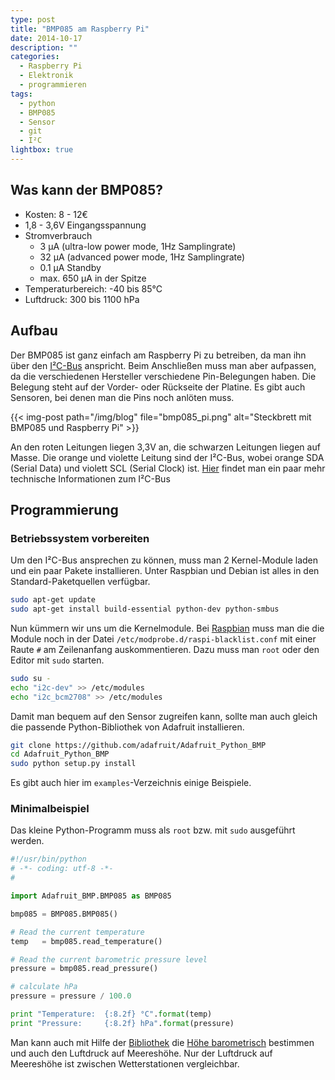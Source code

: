 ```yaml
---
type: post
title: "BMP085 am Raspberry Pi"
date: 2014-10-17
description: ""
categories:
  - Raspberry Pi
  - Elektronik
  - programmieren
tags:
  - python
  - BMP085
  - Sensor
  - git
  - I²C
lightbox: true
---
```



## Was kann der BMP085? ##
 - Kosten: 8 - 12€
 - 1,8 - 3,6V Eingangsspannung
 - Stromverbrauch
     - 3 µA (ultra-low power mode, 1Hz Samplingrate)
     - 32 µA (advanced power mode, 1Hz Samplingrate)
     - 0.1 μA Standby
     - max. 650 μA in der Spitze
 - Temperaturbereich: -40 bis 85°C
 - Luftdruck: 300 bis 1100 hPa

## Aufbau ##
Der BMP085 ist ganz einfach am Raspberry Pi zu betreiben, da man ihn über
den [I²C-Bus] anspricht. Beim Anschließen muss man aber aufpassen, da die
verschiedenen Hersteller verschiedene Pin-Belegungen haben. Die Belegung
steht auf der Vorder- oder Rückseite der Platine. Es gibt auch Sensoren,
bei denen man die Pins noch anlöten muss.

{{< img-post path="/img/blog" file="bmp085_pi.png" alt="Steckbrett mit BMP085 und Raspberry Pi" >}}

An den roten Leitungen liegen 3,3V an, die schwarzen Leitungen liegen auf Masse.
Die orange und violette Leitung sind der I²C-Bus, wobei 
orange SDA (Serial Data) und violett SCL (Serial Clock) ist. [Hier] findet man ein
paar mehr technische Informationen zum I²C-Bus

## Programmierung ##

### Betriebssystem vorbereiten ###

Um den I²C-Bus ansprechen zu können, muss man 2 Kernel-Module laden und ein paar Pakete
installieren. Unter Raspbian und Debian ist alles in den Standard-Paketquellen verfügbar.

``` sh
sudo apt-get update
sudo apt-get install build-essential python-dev python-smbus
```

Nun kümmern wir uns um die Kernelmodule. Bei [Raspbian] muss man die die Module
noch in der Datei `/etc/modprobe.d/raspi-blacklist.conf` mit einer Raute `#` 
am Zeilenanfang auskommentieren. Dazu muss man `root` oder den Editor mit `sudo`
starten.

``` sh
sudo su -
echo "i2c-dev" >> /etc/modules
echo "i2c_bcm2708" >> /etc/modules
```

Damit man bequem auf den Sensor zugreifen kann, sollte man auch gleich die passende
Python-Bibliothek von Adafruit installieren.

``` sh
git clone https://github.com/adafruit/Adafruit_Python_BMP
cd Adafruit_Python_BMP
sudo python setup.py install
```

Es gibt auch hier im `examples`-Verzeichnis einige Beispiele.

### Minimalbeispiel ###

Das kleine Python-Programm muss als `root` bzw. mit `sudo` ausgeführt werden.

``` python
#!/usr/bin/python
# -*- coding: utf-8 -*-
#

import Adafruit_BMP.BMP085 as BMP085

bmp085 = BMP085.BMP085()

# Read the current temperature
temp   = bmp085.read_temperature()

# Read the current barometric pressure level
pressure = bmp085.read_pressure()

# calculate hPa
pressure = pressure / 100.0

print "Temperature:  {:8.2f} °C".format(temp)
print "Pressure:     {:8.2f} hPa".format(pressure)
```

Man kann auch mit Hilfe der [Bibliothek] die [Höhe barometrisch] bestimmen und auch den Luftdruck
auf Meereshöhe. Nur der Luftdruck auf Meereshöhe ist zwischen Wetterstationen vergleichbar.

[I²C-Bus]: http://de.wikipedia.org/wiki/I%C2%B2C
[Hier]: http://www.timmermann.org/ralph/index.htm?http://www.ralph.timmermann.org/elektronik/i2c.htm
[Raspbian]: http://www.raspbian.org/
[Bibliothek]: https://github.com/adafruit/Adafruit_Python_BMP
[Höhe barometrisch]: http://de.wikipedia.org/wiki/Barometrische_H%C3%B6henformel

